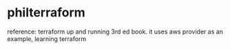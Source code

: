 # philterraform
reference: terraform up and running 3rd ed book. it uses aws provider as an example, learning terraform
